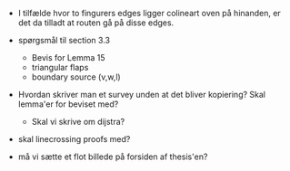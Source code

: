 * I tilfælde hvor to fingurers edges ligger colineart oven på hinanden, er det da tilladt at routen gå på disse edges.
* spørgsmål til section 3.3
  - Bevis for Lemma 15
  - triangular flaps
  - boundary source (v,w,l)

* Hvordan skriver man et survey unden at det bliver kopiering? Skal lemma'er for beviset med?
  - Skal vi skrive om dijstra?
* skal linecrossing proofs med?
* må vi sætte et flot billede på forsiden af thesis'en?
